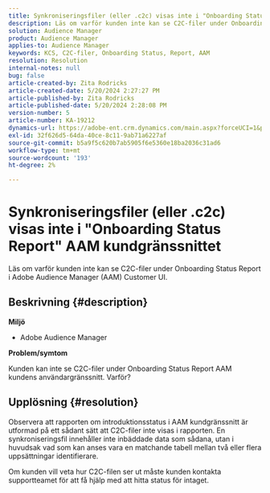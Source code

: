 ```yaml
---
title: Synkroniseringsfiler (eller .c2c) visas inte i "Onboarding Status Report" AAM kundgränssnittet
description: Läs om varför kunden inte kan se C2C-filer under Onboarding Status Report i Adobe Audience Manager (AAM) Customer UI.
solution: Audience Manager
product: Audience Manager
applies-to: Audience Manager
keywords: KCS, C2C-filer, Onboarding Status, Report, AAM
resolution: Resolution
internal-notes: null
bug: false
article-created-by: Zita Rodricks
article-created-date: 5/20/2024 2:27:27 PM
article-published-by: Zita Rodricks
article-published-date: 5/20/2024 2:28:08 PM
version-number: 5
article-number: KA-19212
dynamics-url: https://adobe-ent.crm.dynamics.com/main.aspx?forceUCI=1&pagetype=entityrecord&etn=knowledgearticle&id=6bf7190f-b516-ef11-9f8a-6045bd026dc7
exl-id: 32f626d5-64da-40ce-8c11-9ab71a6227af
source-git-commit: b5a9f5c620b7ab5905f6e5360e18ba2036c31ad6
workflow-type: tm+mt
source-wordcount: '193'
ht-degree: 2%

---
```


# Synkroniseringsfiler (eller .c2c) visas inte i &quot;Onboarding Status Report&quot; AAM kundgränssnittet


Läs om varför kunden inte kan se C2C-filer under Onboarding Status Report i Adobe Audience Manager (AAM) Customer UI.

## Beskrivning {#description}


<b>Miljö</b>

- Adobe Audience Manager

<b>Problem/symtom</b>

Kunden kan inte se C2C-filer under Onboarding Status Report AAM kundens användargränssnitt. Varför?


## Upplösning {#resolution}


Observera att rapporten om introduktionsstatus i AAM kundgränssnitt är utformad på ett sådant sätt att C2C-filer inte visas i rapporten. En synkroniseringsfil innehåller inte inbäddade data som sådana, utan i huvudsak vad som kan anses vara en matchande tabell mellan två eller flera uppsättningar identifierare.

Om kunden vill veta hur C2C-filen ser ut måste kunden kontakta supportteamet för att få hjälp med att hitta status för intaget.
